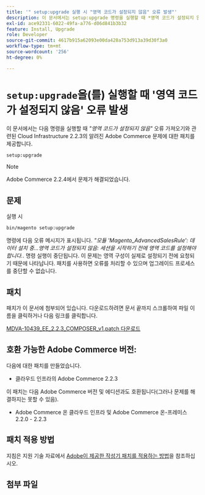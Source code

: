 ```yaml
---
title: '" setup:upgrade 실행 시 "영역 코드가 설정되지 않음" 오류 발생"'
description: 이 문서에서는 setup:upgrade 명령을 실행할 때 *영역 코드가 설정되지 않음* 오류와 관련된 클라우드 인프라 2.2.3의 알려진 Adobe Commerce 문제에 대한 패치를 제공합니다.
exl-id: ace92331-6022-49fa-a776-d06d841b3b32
feature: Install, Upgrade
role: Developer
source-git-commit: 4617b915a62093e00da428a753d913a39d30f3a0
workflow-type: tm+mt
source-wordcount: '256'
ht-degree: 0%

---
```


# `setup:upgrade`을(를) 실행할 때 &#39;영역 코드가 설정되지 않음&#39; 오류 발생

이 문서에서는 다음 명령을 실행할 때 *&quot;영역 코드가 설정되지 않음&quot;* 오류 가져오기와 관련된 Cloud Infrastructure 2.2.3의 알려진 Adobe Commerce 문제에 대한 패치를 제공합니다.

```bash
setup:upgrade
```

>[!NOTE]
>
>Adobe Commerce 2.2.4에서 문제가 해결되었습니다.

## 문제

실행 시

```bash
bin/magento setup:upgrade
```

명령에 다음 오류 메시지가 표시됩니다. *&quot;모듈 &#39;Magento\_AdvancedSalesRule&#39;: 데이터 설치 중...영역 코드가 설정되지 않음: 세션을 시작하기 전에 영역 코드를 설정해야 합니다.*. 명령 실행이 중단됩니다. 이 문제는 영역 구성이 실제로 설정되기 전에 요청되기 때문에 나타납니다. 패치를 사용하면 오류를 처리할 수 있으며 업그레이드 프로세스를 중단할 수 없습니다.

## 패치

패치가 이 문서에 첨부되어 있습니다. 다운로드하려면 문서 끝까지 스크롤하여 파일 이름을 클릭하거나 다음 링크를 클릭합니다.

[MDVA-10439\_EE\_2.2.3\_COMPOSER\_v1.patch 다운로드](assets/MDVA-10439_EE_2.2.3_COMPOSER_v1.patch.zip)

## 호환 가능한 Adobe Commerce 버전:

다음에 대한 패치를 만들었습니다.

* 클라우드 인프라의 Adobe Commerce 2.2.3

이 패치는 다음 Adobe Commerce 버전 및 에디션과도 호환됩니다(그러나 문제를 해결하지는 못할 수 있음).

* Adobe Commerce 온 클라우드 인프라 및 Adobe Commerce 온-프레미스 2.2.0 - 2.2.3

## 패치 적용 방법

지침은 지원 기술 자료에서 [Adobe이 제공한 작성기 패치를 적용하는 방법](/help/how-to/general/how-to-apply-a-composer-patch-provided-by-magento.md)을 참조하십시오.

## 첨부 파일
